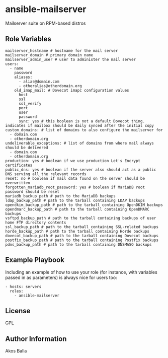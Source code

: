 ansible-mailserver
==================

Mailserver suite on RPM-based distros

Role Variables
--------------

    mailserver_hostname # hostname for the mail server
    mailserver_domain # primary domain name
    mailserver_admin_user # user to administer the mail server
    users:
      - name
        password
        aliases:
          - alias@domain.com
          - otheralias@otherdomain.org
        old_imap_mail: # Dovecot imapc configuration values
          host
          ssl
          ssl_verify
          port
          user
          password
          sync: yes # this boolean is not a default Dovecot thing. indicates if mailbox should be daily synced after the initial copy
    custom_domains: # list of domains to also configure the mailserver for
      - domain.com
      - otherdomain.org
    undeliverable_exceptions: # list of domains from where mail always should be delivered
      - domain.com
      - otherdomain.org
    production: yes # boolean if we use production Let's Encrypt certificates
    public_dns: yes # boolean if the server also should act as a public DNS serving all the relevant records
    reset: no # boolean if mail data found on the server should be overwritten
    forgotten_mariadb_root_password: yes # boolean if MariaDB root password should be reset
    mariadb_backup_path # path to the MariaDB backups
    ldap_backup_path # path to the tarball containing LDAP backups
    opendkim_backup_path # path to the tarball containing OpenDKIM backups
    opendmarc_backup_path # path to the tarball containing OpenDMARC backups
    vsftpd_backup_path # path to the tarball containing backups of user home FTP directory contents
    ssl_backup_path # path to the tarball containing SSL-related backups
    horde_backup_path # path to the tarball containing Horde backups
    dovecot_backup_path # path to the tarball containing Dovecot backups
    postfix_backup_path # path to the tarball containing Postfix backups
    pdns_backup_path # path to the tarball containing DNSMASQ backups

Example Playbook
----------------

Including an example of how to use your role (for instance, with variables passed in as parameters) is always nice for users too:

    - hosts: servers
      roles:
        - ansible-mailserver

License
-------

GPL

Author Information
------------------

Akos Balla

